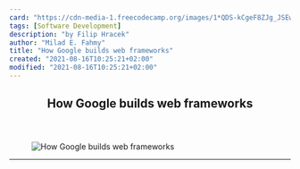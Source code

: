 ```yaml
---
card: "https://cdn-media-1.freecodecamp.org/images/1*QDS-kCgeF8ZJg_JSEwwIeA.jpeg"
tags: [Software Development]
description: "by Filip Hracek"
author: "Milad E. Fahmy"
title: "How Google builds web frameworks"
created: "2021-08-16T10:25:21+02:00"
modified: "2021-08-16T10:25:21+02:00"
---
```

<div class="site-wrapper">
<main id="site-main" class="site-main outer">
<div class="inner">
<article class="post-full post tag-software-development tag-web-development tag-dart tag-google tag-angular2 ">
<header class="post-full-header">
<h1 class="post-full-title">How Google builds web frameworks</h1>
</header>
<figure class="post-full-image">
<picture>
<source media="(max-width: 700px)" sizes="1px" srcset="data:image/gif;base64,R0lGODlhAQABAIAAAAAAAP///yH5BAEAAAAALAAAAAABAAEAAAIBRAA7 1w">
<source media="(min-width: 701px)" sizes="(max-width: 800px) 400px,
(max-width: 1170px) 700px,
1400px" srcset="https://cdn-media-1.freecodecamp.org/images/1*QDS-kCgeF8ZJg_JSEwwIeA.jpeg 300w,
https://cdn-media-1.freecodecamp.org/images/1*QDS-kCgeF8ZJg_JSEwwIeA.jpeg 600w,
https://cdn-media-1.freecodecamp.org/images/1*QDS-kCgeF8ZJg_JSEwwIeA.jpeg 1000w,
https://cdn-media-1.freecodecamp.org/images/1*QDS-kCgeF8ZJg_JSEwwIeA.jpeg 2000w">
<img onerror="this.style.display='none'" src="https://cdn-media-1.freecodecamp.org/images/1*QDS-kCgeF8ZJg_JSEwwIeA.jpeg" alt="How Google builds web frameworks">
</picture>
</figure>
<section class="post-full-content">
<div class="post-content medium-migrated-article">
</div>
<hr>
</section>
</article>
</div>
</main>
</div>
<!-- Google Tag Manager (noscript) -->
<!-- End Google Tag Manager (noscript) -->
